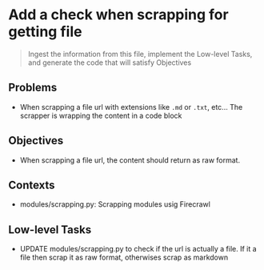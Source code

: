 # Add a check when scrapping for getting file

> Ingest the information from this file, implement the Low-level Tasks, and generate the code that will satisfy Objectives

## Problems

- When scrapping a file url with extensions like `.md` or `.txt`, etc... The scrapper is wrapping the content in a code block

## Objectives

- When scrapping a file url, the content should return as raw format.

## Contexts

- modules/scrapping.py: Scrapping modules usig Firecrawl

## Low-level Tasks

- UPDATE modules/scrapping.py to check if the url is actually a file. If it a file then scrap it as raw format, otherwises scrap as markdown
